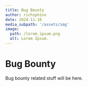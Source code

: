 ```yaml
---
title: Bug Bounty
author: richsphinx
date: 2024-11-16
media_subpath: '/assets/img'
image:
  path: /lorem_ipsum.png
  alt: Lorem Ipsum.
---
```


# Bug Bounty

Bug bounty related stuff will be here.